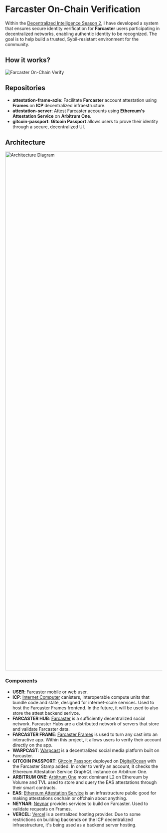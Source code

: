 # Farcaster On-Chain Verification

Within the [Decentralized Intelligence Season 2](https://learnweb3.io/hackathons/decentralized-intelligence-season-2/), I have developed a system that ensures secure identity verification for **Farcaster** users participating in decentralized networks, enabling authentic identity to be recognized. The goal is to help build a trusted, Sybil-resistant environment for the community.

## How it works?

![Farcaster On-Chain Verify](https://github.com/Farcaster-On-Chain-Verification/.github/assets/1372744/120ad552-e0ec-4829-8614-1db14e656fda)

## Repositories
- **attestation-frame-azle**: Facilitate **Farcaster** account attestation using **Frames** on **ICP** decentralized infraestructure.
- **attestation-server**: Attest Farcaster accounts using **Ethereum's Attestation Service** on **Arbitrum One**.
- **gitcoin-passport**: **Gitcoin Passport** allows users to prove their identity through a secure, decentralized UI.

## Architecture

<img width="1657" alt="Architecture Diagram" src="https://github.com/Farcaster-On-Chain-Verification/.github/assets/1372744/055833fd-7e88-4a97-b240-b808cfbe5c6f">

### Components

- **USER**: Farcaster mobile or web user.
- **ICP**: [Internet Computer](https://internetcomputer.org/) canisters, interoperable compute units that bundle code and state, designed for internet-scale services. Used to host the Farcaster Frames frontend. In the future, it will be used to also store the attest backend serivce.
- **FARCASTER HUB**: [Farcaster](https://www.farcaster.xyz/) is a sufficiently decentralized social network. Farcaster Hubs are a distributed network of servers that store and validate Farcaster data.
- **FARCASTER FRAME**: [Farcaster Frames](https://docs.farcaster.xyz/learn/what-is-farcaster/frames) is used to turn any cast into an interactive app. Within this project, it allows users to verify their account directly on the app.
- **WARPCAST**: [Warpcast](https://warpcast.com/) is a decentralized social media platform built on Farcaster.
- **GITCOIN PASSPORT**: [Gitcoin Passport](https://www.passport.xyz/) deployed on [DigitalOcean](https://digitalocean.com/) with the Farcaster Stamp added. In order to verify an account, it checks the Ethereum Attestation Service GraphQL instance on Arbitrum One.
- **ARBITRUM ONE**: [Arbitrum One](https://arbitrum.io/) most dominant L2 on Ethereum by Volume and TVL used to store and query the EAS attestations through their smart contracts.
- **EAS**: [Ethereum Attestation Service](https://attest.org) is an infrastructure public good for making attestations onchain or offchain about anything.
- **NEYNAR**: [Neynar](https://neynar.com/) provides services to build on Farcaster. Used to validate requests on Frames.
- **VERCEL**: [Vercel](https://vercel.com/) is a centralized hosting provider. Due to some restrictions on building backends on the ICP decentralized infraestructure, it's being used as a backend server hosting.


